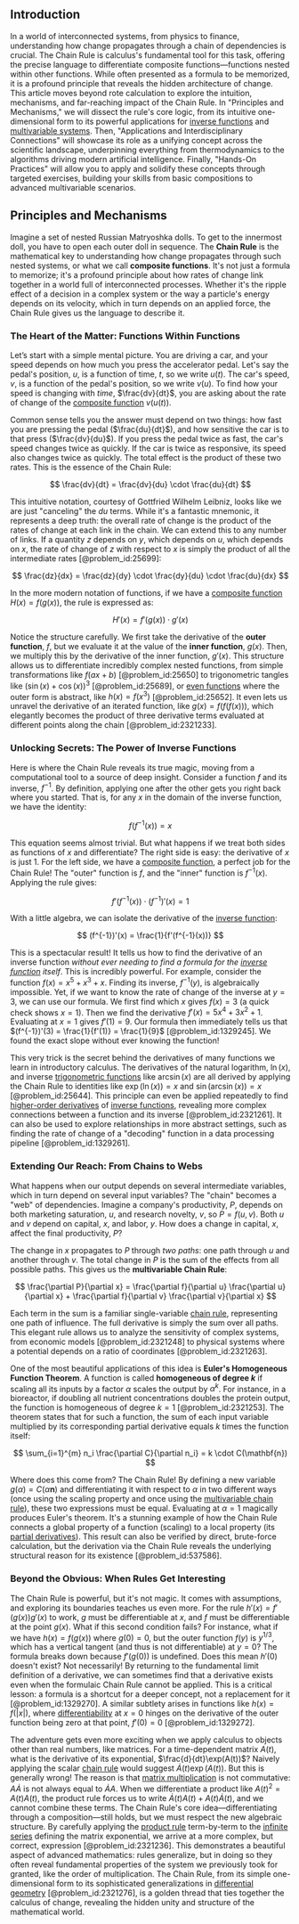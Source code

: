 ## Introduction
In a world of interconnected systems, from physics to finance, understanding how change propagates through a chain of dependencies is crucial. The Chain Rule is calculus's fundamental tool for this task, offering the precise language to differentiate composite functions—functions nested within other functions. While often presented as a formula to be memorized, it is a profound principle that reveals the hidden architecture of change. This article moves beyond rote calculation to explore the intuition, mechanisms, and far-reaching impact of the Chain Rule. In "Principles and Mechanisms," we will dissect the rule's core logic, from its intuitive one-dimensional form to its powerful applications for [inverse functions](@article_id:140762) and [multivariable systems](@article_id:169122). Then, "Applications and Interdisciplinary Connections" will showcase its role as a unifying concept across the scientific landscape, underpinning everything from thermodynamics to the algorithms driving modern artificial intelligence. Finally, "Hands-On Practices" will allow you to apply and solidify these concepts through targeted exercises, building your skills from basic compositions to advanced multivariable scenarios.

## Principles and Mechanisms

Imagine a set of nested Russian Matryoshka dolls. To get to the innermost doll, you have to open each outer doll in sequence. The **Chain Rule** is the mathematical key to understanding how change propagates through such nested systems, or what we call **composite functions**. It's not just a formula to memorize; it's a profound principle about how rates of change link together in a world full of interconnected processes. Whether it's the ripple effect of a decision in a complex system or the way a particle's energy depends on its velocity, which in turn depends on an applied force, the Chain Rule gives us the language to describe it.

### The Heart of the Matter: Functions Within Functions

Let’s start with a simple mental picture. You are driving a car, and your speed depends on how much you press the accelerator pedal. Let's say the pedal's position, $u$, is a function of time, $t$, so we write $u(t)$. The car's speed, $v$, is a function of the pedal's position, so we write $v(u)$. To find how your speed is changing with *time*, $\frac{dv}{dt}$, you are asking about the rate of change of the [composite function](@article_id:150957) $v(u(t))$.

Common sense tells you the answer must depend on two things: how fast you are pressing the pedal ($\frac{du}{dt}$), and how sensitive the car is to that press ($\frac{dv}{du}$). If you press the pedal twice as fast, the car's speed changes twice as quickly. If the car is twice as responsive, its speed also changes twice as quickly. The total effect is the product of these two rates. This is the essence of the Chain Rule:

$$
\frac{dv}{dt} = \frac{dv}{du} \cdot \frac{du}{dt}
$$

This intuitive notation, courtesy of Gottfried Wilhelm Leibniz, looks like we are just "canceling" the $du$ terms. While it's a fantastic mnemonic, it represents a deep truth: the overall rate of change is the product of the rates of change at each link in the chain. We can extend this to any number of links. If a quantity $z$ depends on $y$, which depends on $u$, which depends on $x$, the rate of change of $z$ with respect to $x$ is simply the product of all the intermediate rates [@problem_id:25699]:

$$
\frac{dz}{dx} = \frac{dz}{dy} \cdot \frac{dy}{du} \cdot \frac{du}{dx}
$$

In the more modern notation of functions, if we have a [composite function](@article_id:150957) $H(x) = f(g(x))$, the rule is expressed as:

$$
H'(x) = f'(g(x)) \cdot g'(x)
$$

Notice the structure carefully. We first take the derivative of the **outer function**, $f$, but we evaluate it at the value of the **inner function**, $g(x)$. Then, we multiply this by the derivative of the inner function, $g'(x)$. This structure allows us to differentiate incredibly complex nested functions, from simple transformations like $f(ax+b)$ [@problem_id:25650] to trigonometric tangles like $(\sin(x)+\cos(x))^3$ [@problem_id:25689], or [even functions](@article_id:163111) where the outer form is abstract, like $h(x) = f(x^3)$ [@problem_id:25652]. It even lets us unravel the derivative of an iterated function, like $g(x) = f(f(f(x)))$, which elegantly becomes the product of three derivative terms evaluated at different points along the chain [@problem_id:2321233].

### Unlocking Secrets: The Power of Inverse Functions

Here is where the Chain Rule reveals its true magic, moving from a computational tool to a source of deep insight. Consider a function $f$ and its inverse, $f^{-1}$. By definition, applying one after the other gets you right back where you started. That is, for any $x$ in the domain of the inverse function, we have the identity:

$$
f(f^{-1}(x)) = x
$$

This equation seems almost trivial. But what happens if we treat both sides as functions of $x$ and differentiate? The right side is easy: the derivative of $x$ is just $1$. For the left side, we have a [composite function](@article_id:150957), a perfect job for the Chain Rule! The "outer" function is $f$, and the "inner" function is $f^{-1}(x)$. Applying the rule gives:

$$
f'(f^{-1}(x)) \cdot (f^{-1})'(x) = 1
$$

With a little algebra, we can isolate the derivative of the [inverse function](@article_id:151922):

$$
(f^{-1})'(x) = \frac{1}{f'(f^{-1}(x))}
$$

This is a spectacular result! It tells us how to find the derivative of an inverse function *without ever needing to find a formula for the [inverse function](@article_id:151922) itself*. This is incredibly powerful. For example, consider the function $f(x) = x^5 + x^3 + x$. Finding its inverse, $f^{-1}(y)$, is algebraically impossible. Yet, if we want to know the rate of change of the inverse at $y=3$, we can use our formula. We first find which $x$ gives $f(x)=3$ (a quick check shows $x=1$). Then we find the derivative $f'(x) = 5x^4 + 3x^2 + 1$. Evaluating at $x=1$ gives $f'(1) = 9$. Our formula then immediately tells us that $(f^{-1})'(3) = \frac{1}{f'(1)} = \frac{1}{9}$ [@problem_id:1329245]. We found the exact slope without ever knowing the function!

This very trick is the secret behind the derivatives of many functions we learn in introductory calculus. The derivatives of the natural logarithm, $\ln(x)$, and inverse [trigonometric functions](@article_id:178424) like $\arcsin(x)$ are all derived by applying the Chain Rule to identities like $\exp(\ln(x)) = x$ and $\sin(\arcsin(x)) = x$ [@problem_id:25644]. This principle can even be applied repeatedly to find [higher-order derivatives](@article_id:140388) of [inverse functions](@article_id:140762), revealing more complex connections between a function and its inverse [@problem_id:2321261]. It can also be used to explore relationships in more abstract settings, such as finding the rate of change of a "decoding" function in a data processing pipeline [@problem_id:1329261].

### Extending Our Reach: From Chains to Webs

What happens when our output depends on several intermediate variables, which in turn depend on several input variables? The "chain" becomes a "web" of dependencies. Imagine a company's productivity, $P$, depends on both marketing saturation, $u$, and research novelty, $v$, so $P = f(u,v)$. Both $u$ and $v$ depend on capital, $x$, and labor, $y$. How does a change in capital, $x$, affect the final productivity, $P$?

The change in $x$ propagates to $P$ through *two paths*: one path through $u$ and another through $v$. The total change in $P$ is the sum of the effects from all possible paths. This gives us the **multivariable Chain Rule**:

$$
\frac{\partial P}{\partial x} = \frac{\partial f}{\partial u} \frac{\partial u}{\partial x} + \frac{\partial f}{\partial v} \frac{\partial v}{\partial x}
$$

Each term in the sum is a familiar single-variable [chain rule](@article_id:146928), representing one path of influence. The full derivative is simply the sum over all paths. This elegant rule allows us to analyze the sensitivity of complex systems, from economic models [@problem_id:2321248] to physical systems where a potential depends on a ratio of coordinates [@problem_id:2321263].

One of the most beautiful applications of this idea is **Euler's Homogeneous Function Theorem**. A function is called **homogeneous of degree $k$** if scaling all its inputs by a factor $\alpha$ scales the output by $\alpha^k$. For instance, in a bioreactor, if doubling all nutrient concentrations doubles the protein output, the function is homogeneous of degree $k=1$ [@problem_id:2321253]. The theorem states that for such a function, the sum of each input variable multiplied by its corresponding partial derivative equals $k$ times the function itself:

$$
\sum_{i=1}^{m} n_i \frac{\partial C}{\partial n_i} = k \cdot C(\mathbf{n})
$$

Where does this come from? The Chain Rule! By defining a new variable $g(\alpha) = C(\alpha \mathbf{n})$ and differentiating it with respect to $\alpha$ in two different ways (once using the scaling property and once using the [multivariable chain rule](@article_id:146177)), these two expressions must be equal. Evaluating at $\alpha=1$ magically produces Euler's theorem. It's a stunning example of how the Chain Rule connects a global property of a function (scaling) to a local property (its [partial derivatives](@article_id:145786)). This result can also be verified by direct, brute-force calculation, but the derivation via the Chain Rule reveals the underlying structural reason for its existence [@problem_id:537586].

### Beyond the Obvious: When Rules Get Interesting

The Chain Rule is powerful, but it's not magic. It comes with assumptions, and exploring its boundaries teaches us even more. For the rule $h'(x) = f'(g(x))g'(x)$ to work, $g$ must be differentiable at $x$, and $f$ must be differentiable at the point $g(x)$. What if this second condition fails? For instance, what if we have $h(x) = f(g(x))$ where $g(0)=0$, but the outer function $f(y)$ is $y^{1/3}$, which has a vertical tangent (and thus is not differentiable) at $y=0$? The formula breaks down because $f'(g(0))$ is undefined. Does this mean $h'(0)$ doesn't exist? Not necessarily! By returning to the fundamental limit definition of a derivative, we can sometimes find that a derivative exists even when the formulaic Chain Rule cannot be applied. This is a critical lesson: a formula is a shortcut for a deeper concept, not a replacement for it [@problem_id:1329270]. A similar subtlety arises in functions like $h(x) = f(|x|)$, where [differentiability](@article_id:140369) at $x=0$ hinges on the derivative of the outer function being zero at that point, $f'(0) = 0$ [@problem_id:1329272].

The adventure gets even more exciting when we apply calculus to objects other than real numbers, like matrices. For a time-dependent matrix $A(t)$, what is the derivative of its exponential, $\frac{d}{dt}\exp(A(t))$? Naively applying the scalar [chain rule](@article_id:146928) would suggest $\dot{A}(t)\exp(A(t))$. But this is generally wrong! The reason is that [matrix multiplication](@article_id:155541) is not commutative: $A\dot{A}$ is not always equal to $\dot{A}A$. When we differentiate a product like $A(t)^2 = A(t)A(t)$, the product rule forces us to write $\dot{A}(t)A(t) + A(t)\dot{A}(t)$, and we cannot combine these terms. The Chain Rule's core idea—differentiating through a composition—still holds, but we must respect the new algebraic structure. By carefully applying the [product rule](@article_id:143930) term-by-term to the [infinite series](@article_id:142872) defining the matrix exponential, we arrive at a more complex, but correct, expression [@problem_id:2321236]. This demonstrates a beautiful aspect of advanced mathematics: rules generalize, but in doing so they often reveal fundamental properties of the system we previously took for granted, like the order of multiplication. The Chain Rule, from its simple one-dimensional form to its sophisticated generalizations in [differential geometry](@article_id:145324) [@problem_id:2321276], is a golden thread that ties together the calculus of change, revealing the hidden unity and structure of the mathematical world.